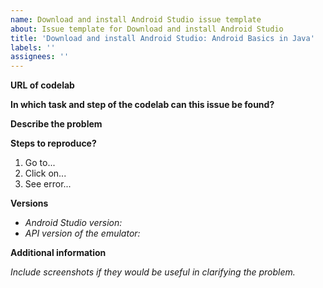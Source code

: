 ```yaml
---
name: Download and install Android Studio issue template
about: Issue template for Download and install Android Studio
title: 'Download and install Android Studio: Android Basics in Java'
labels: ''
assignees: ''
---
```


**URL of codelab**



**In which task and step of the codelab can this issue be found?**



**Describe the problem**



**Steps to reproduce?**
1. Go to...
2. Click on...
3. See error...

**Versions**

- _Android Studio version:_
- _API version of the emulator:_

**Additional information**

_Include screenshots if they would be useful in clarifying the problem._